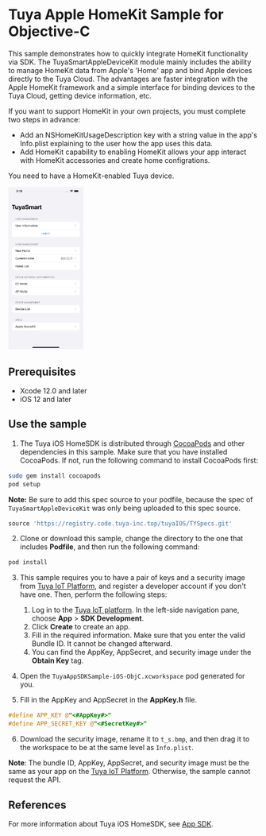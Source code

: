 # Tuya Apple HomeKit Sample for Objective-C

This sample demonstrates how to quickly integrate HomeKit functionality via SDK. The TuyaSmartAppleDeviceKit module mainly includes the ability to manage HomeKit data from Apple's 'Home' app and bind Apple devices directly to the Tuya Cloud. The advantages are faster integration with the Apple HomeKit framework and a simple interface for binding devices to the Tuya Cloud, getting device information, etc.

If you want to support HomeKit in your own projects, you must complete two steps in advance:
-  Add an NSHomeKitUsageDescription key with a string value in the app's Info.plist explaining to the user how the app uses this data.
- Add HomeKit capability to enabling HomeKit allows your app interact with HomeKit accessories and create home configrations.

You need to have a HomeKit-enabled Tuya device.

<img src="https://github.com/tuya/tuya-ios-apple-homekit-sample-objc/blob/master/screenshot.png" width="30%" />

## Prerequisites

- Xcode 12.0 and later
- iOS 12 and later

## Use the sample

1. The Tuya iOS HomeSDK is distributed through [CocoaPods](http://cocoapods.org/) and other dependencies in this sample. Make sure that you have installed CocoaPods. If not, run the following command to install CocoaPods first:

```bash
sudo gem install cocoapods
pod setup
```
**Note:** Be sure to add this spec source to your podfile, because the spec of `TuyaSmartAppleDeviceKit` was only being uploaded to this spec source.
```ruby
source 'https://registry.code.tuya-inc.top/tuyaIOS/TYSpecs.git'
```

2. Clone or download this sample, change the directory to the one that includes **Podfile**, and then run the following command:

```bash
pod install
```

3. This sample requires you to have a pair of keys and a security image from [Tuya IoT Platform](https://developer.tuya.com/), and register a developer account if you don't have one. Then, perform the following steps:

   1. Log in to the [Tuya IoT platform](https://iot.tuya.com/). In the left-side navigation pane, choose **App** > **SDK Development**.
   2. Click **Create** to create an app.
   3. Fill in the required information. Make sure that you enter the valid Bundle ID. It cannot be changed afterward.
   4. You can find the AppKey, AppSecret, and security image under the **Obtain Key** tag.

4. Open the `TuyaAppSDKSample-iOS-ObjC.xcworkspace` pod generated for you.
5. Fill in the AppKey and AppSecret in the **AppKey.h** file.

```objective-c
#define APP_KEY @"<#AppKey#>"
#define APP_SECRET_KEY @"<#SecretKey#>"
```

6. Download the security image, rename it to `t_s.bmp`, and then drag it to the workspace to be at the same level as `Info.plist`.

**Note**: The bundle ID, AppKey, AppSecret, and security image must be the same as your app on the [Tuya IoT Platform](https://iot.tuya.com). Otherwise, the sample cannot request the API.

## References
For more information about Tuya iOS HomeSDK, see [App SDK](https://developer.tuya.com/en/docs/app-development).
